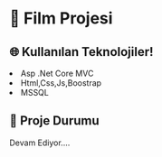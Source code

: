 # 🚀 Film Projesi
## 🌐 Kullanılan Teknolojiler!
<li> Asp .Net Core MVC </li>
<li>Html,Css,Js,Boostrap</li>
<li> MSSQL</li>  

## 🧐 Proje Durumu   

Devam Ediyor....
